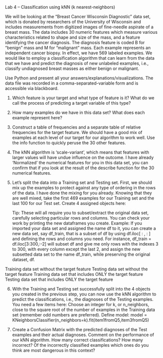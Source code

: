 Lab 4 – Classification using kNN (k nearest-neighbors)


We will be looking at the “Breast Cancer Wisconsin Diagnostic” data set, which is donated by researchers of the University of Wisconsin and includes measurements from digitized images of fine-needle aspirate of a breast mass. The data includes 30 numeric features which measure various characteristics related to shape and size of the mass, and a feature identifying the cancer diagnosis. The diagnosis feature is coded B for “benign” mass and M for “malignant” mass. Each example represents an independent cancer biopsy. In effect, we have 569 labeled examples. We would like to employ a classification algorithm that can learn from the data that we have and predict the diagnosis of new unlabeled examples, i.e., classify undiagnosed breast masses as either benign or malignant. 

Use Python and present all your answers/explanations/visualizations. The data file was recorded in a comma-separated-variable form and is accessible via blackboard. 

1.	Which feature is your target and what type of feature is it? What do we call the process of predicting a target variable of this type?
2. 	How many examples do we have in this data set? What does each example represent here?
3.	Construct a table of frequencies and a separate table of relative frequencies for the target feature. We should have a good mix of examples at each level of our target for our algorithm to work well. Use the info function to quickly peruse the 30 other features. 
4.	The kNN algorithm is ‘scale-variant’, which means that features with larger values will have undue influence on the outcome. I have already ‘Normalized’ the numerical features for you in this data set, you can confirm that if you look at the result of the describe function for the 30 numerical features.

5.	Let’s split the data into a Training set and Testing set. First, we should mix up the examples to protect against any type of ordering in the rows of the data. I have done the mixing for you already. Knowing that they are well mixed, take the first 469 examples for our Training set and the last 100 for our Test set. Create 4 assigned objects here: 

	Tip: These will all require you to subset/extract the original data set, carefully selecting particular rows and columns. You can check your work by printing the new dataframes you create.
Example: If you imported your data set and assigned the name df to it, you can create a new data set, say df_train, that is a subset of df by using df.iloc[  :  ,  :  ] and defining the rows and columns you need. 
For instance,   df_train = df.iloc[3:300,:-2] will subset df and give me only rows with the indexes 3 to 300, with every column except the last 2, and assign the new subsetted data set to the name df_train, while preserving the original dataset, df. 

Training data set without the target feature
Testing data set without the target feature
Training data set that includes ONLY the target feature
Testing data set that includes ONLY the target feature

6.	With the Training and Testing set successfully split into the 4 objects you created in the previous step, you can now use the kNN algorithm to predict the classifications, i.e., the diagnoses of the Testing examples. You need a few items here:
Choose an integer for k, or n_neighbors, close to the square root of the number of examples in the Training data set (remember odd numbers are preferred).
Define model:  model = KNeighborsClassifier(n_neighbors=k).fit(item1fromQ5,item3fromQ5)

7.	Create a Confusion Matrix with the predicted diagnoses of the Test examples and their actual diagnoses. Comment on the performance of our kNN algorithm. How many correct classifications? How many incorrect? Of the incorrectly classified examples which ones do you think are most dangerous in this context?

